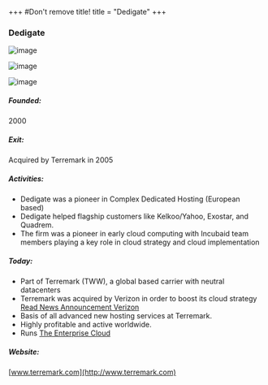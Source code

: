 +++
#Don't remove title!
title = "Dedigate"
+++

### Dedigate

![image](img/logo-dedigate.gif)

![image](img/logo-terremark.jpg)

![image](img/logo-verizon.png)

##### Founded:

2000

##### Exit:

Acquired by Terremark in 2005

##### Activities:

-   Dedigate was a pioneer in Complex Dedicated Hosting (European based)
-   Dedigate helped flagship customers like Kelkoo/Yahoo, Exostar, and Quadrem.
-   The firm was a pioneer in early cloud computing with Incubaid team members playing a key role in cloud strategy and cloud implementation

##### Today:

-   Part of Terremark (TWW), a global based carrier with neutral datacenters
-   Terremark was acquired by Verizon in order to boost its cloud strategy [Read News Announcement Verizon](http://newscenter.verizon.com/press-releases/verizon/2011/verizon-to-acquire-terremark.html)
-   Basis of all advanced new hosting services at Terremark.
-   Highly profitable and active worldwide.
-   Runs [The Enterprise Cloud](http://www.terremark.com/services/cloudcomputing/theenterprisecloud.aspx)

##### Website:

[www.terremark.com](http://www.terremark.com)
